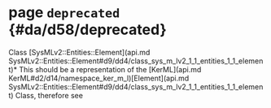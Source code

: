 # page `deprecated` {#da/d58/deprecated}

Class [SysMLv2::Entities::Element](api.md SysMLv2::Entities::Element#d9/dd4/class_sys_m_lv2_1_1_entities_1_1_element)* This should be a representation of the [KerML](api.md KerML#d2/d14/namespace_ker_m_l)[Element](api.md SysMLv2::Entities::Element#d9/dd4/class_sys_m_lv2_1_1_entities_1_1_element) Class, therefore see

